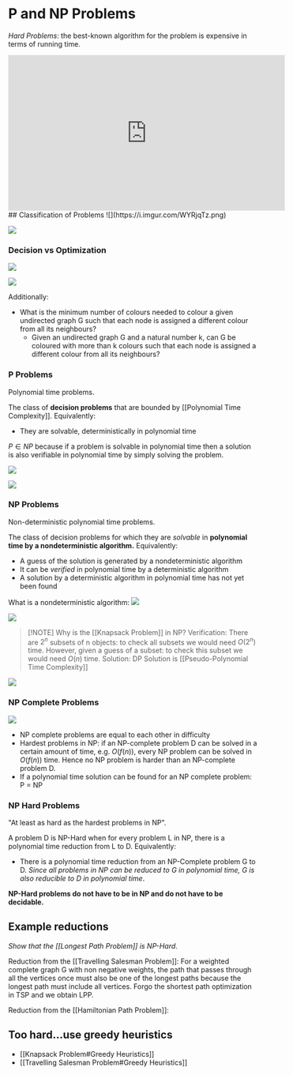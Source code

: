 # P and NP Problems
_Hard Problems_: the best-known algorithm for the problem is expensive in terms of running time.
<iframe width="560" height="315" src="https://www.youtube.com/embed/eHZifpgyH_4" title="YouTube video player" frameborder="0" allow="accelerometer; autoplay; clipboard-write; encrypted-media; gyroscope; picture-in-picture" allowfullscreen></iframe>
## Classification of Problems
![](https://i.imgur.com/WYRjqTz.png)

![](https://i.imgur.com/9s7ZAIm.png)

### Decision vs Optimization
![](https://i.imgur.com/AJKdFgY.png)

![](https://i.imgur.com/pndAEOL.png)

Additionally:
- What is the minimum number of colours needed to colour a given undirected graph G such that each node is assigned a different colour from all its neighbours?
	- Given an undirected graph G and a natural number k, can G be coloured with more than k colours such that each node is assigned a different colour from all its neighbours?

### P Problems
Polynomial time problems.

The class of __decision problems__ that are bounded by [[Polynomial Time Complexity]]. Equivalently:
- They are solvable, deterministically in polynomial time

$P\in NP$ because if a problem is solvable in polynomial time then a solution is also verifiable in polynomial time by simply solving the problem.

![](https://i.imgur.com/O6SIZkD.png)

![](https://i.imgur.com/iWsqJ99.png)


### NP Problems
Non-deterministic polynomial time problems.

The class of decision problems for which they are _solvable_ in __polynomial time by a  nondeterministic algorithm.__ Equivalently:
- A guess of the solution is generated by a nondeterministic algorithm
- It can be _verified_ in polynomial time by a deterministic algorithm
- A solution by a deterministic algorithm in polynomial time has not yet been found

What is a nondeterministic algorithm: ![](https://i.imgur.com/jqsNr81.png)

![](https://i.imgur.com/Sc32KDc.png)

> [!NOTE] Why is the [[Knapsack Problem]] in NP?
> Verification:
> There are $2^n$ subsets of n objects: to check all subsets we would need $O(2^n)$ time.
> However, given a guess of a subset: to check this subset we would need $O(n)$ time.
> Solution:
> DP Solution is [[Pseudo-Polynomial Time Complexity]]

![](https://i.imgur.com/qK3LtxT.png)


### NP Complete Problems
![](https://i.imgur.com/ikXAvIN.png)

- NP complete problems are equal to each other in difficulty
- Hardest problems in NP: if an NP-complete problem D can be solved in a certain amount of time, e.g. $O(f(n))$, every NP problem can be solved in $O(f(n))$ time. Hence no NP problem is harder than an NP-complete problem D.
- If a polynomial time solution can be found for an NP complete problem: P = NP
### NP Hard Problems
"At least as hard as the hardest problems in NP".

A problem D is NP-Hard when for every problem L in NP, there is a polynomial time reduction from L to D. Equivalently:
- There is a polynomial time reduction from an NP-Complete problem G to D. _Since all problems in NP can be reduced to G in polynomial time, G is also reducible to D in polynomial time_.

__NP-Hard problems do not have to be in NP and do not have to be decidable.__

## Example reductions
_Show that the [[Longest Path Problem]] is NP-Hard_.

Reduction from the [[Travelling Salesman Problem]]: For a weighted complete graph G with non negative weights, the path that passes through all the vertices once must also be one of the longest paths because the longest path must include all vertices. Forgo the shortest path optimization in TSP and we obtain LPP.

Reduction from the [[Hamiltonian Path Problem]]: 

## Too hard...use greedy heuristics
- [[Knapsack Problem#Greedy Heuristics]]
- [[Travelling Salesman Problem#Greedy Heuristics]]